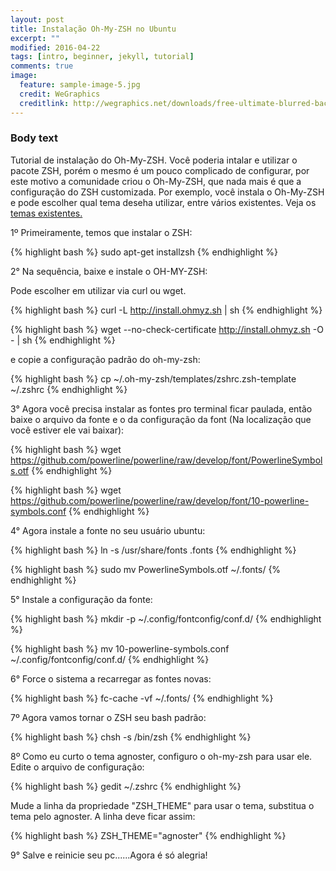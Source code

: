```yaml
---
layout: post
title: Instalação Oh-My-ZSH no Ubuntu
excerpt: ""
modified: 2016-04-22
tags: [intro, beginner, jekyll, tutorial]
comments: true
image:
  feature: sample-image-5.jpg
  credit: WeGraphics
  creditlink: http://wegraphics.net/downloads/free-ultimate-blurred-background-pack/
---
```


### Body text

Tutorial de instalação do Oh-My-ZSH. Você poderia intalar e utilizar o pacote ZSH, porém o mesmo é um pouco complicado de configurar, por este motivo a comunidade criou o Oh-My-ZSH, que nada mais é que a configuração do ZSH customizada. Por exemplo, você instala o Oh-My-ZSH e pode escolher qual tema deseha utilizar, entre vários existentes. Veja os [temas existentes.](https://github.com/robbyrussell/oh-my-zsh/wiki/themes)

1º Primeiramente, temos que instalar o ZSH:

{% highlight bash %}
  sudo apt-get installzsh
{% endhighlight %}


2° Na sequência, baixe e instale o OH-MY-ZSH:

Pode escolher em utilizar via curl ou wget.

{% highlight bash %}
  curl -L http://install.ohmyz.sh | sh
{% endhighlight %}

{% highlight bash %}
  wget --no-check-certificate http://install.ohmyz.sh -O - | sh
{% endhighlight %}

e copie a configuração padrão do oh-my-zsh:

{% highlight bash %}
  cp ~/.oh-my-zsh/templates/zshrc.zsh-template ~/.zshrc
{% endhighlight %}


3° Agora você precisa instalar as fontes pro terminal ficar paulada, então baixe o arquivo da fonte e o da configuração da font (Na localização que você estiver ele vai baixar):

{% highlight bash %}
  wget https://github.com/powerline/powerline/raw/develop/font/PowerlineSymbols.otf
{% endhighlight %}

{% highlight bash %}
  wget https://github.com/powerline/powerline/raw/develop/font/10-powerline-symbols.conf
{% endhighlight %}


4° Agora instale a fonte no seu usuário ubuntu:

{% highlight bash %}
  ln -s /usr/share/fonts .fonts
{% endhighlight %}

{% highlight bash %}
  sudo mv PowerlineSymbols.otf ~/.fonts/
{% endhighlight %}


5° Instale a configuração da fonte:

{% highlight bash %}
  mkdir -p ~/.config/fontconfig/conf.d/
{% endhighlight %}

{% highlight bash %}
  mv 10-powerline-symbols.conf ~/.config/fontconfig/conf.d/
{% endhighlight %}


6° Force o sistema a recarregar as fontes novas:

{% highlight bash %}
  fc-cache -vf ~/.fonts/
{% endhighlight %}


7º Agora vamos tornar o ZSH seu bash padrão:

{% highlight bash %}
  chsh -s /bin/zsh
{% endhighlight %}


8º Como eu curto o tema agnoster, configuro o oh-my-zsh para usar ele. Edite o arquivo de configuração:

{% highlight bash %}
  gedit ~/.zshrc
{% endhighlight %}

Mude a linha da propriedade "ZSH_THEME" para usar o tema, substitua o tema pelo agnoster. A linha deve ficar assim:

{% highlight bash %}
  ZSH_THEME="agnoster"
{% endhighlight %}


9° Salve e reinicie seu pc......Agora é só alegria!
